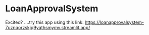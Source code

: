 # LoanApprovalSystem

Excited? ....try this app using this link: https://loanapprovalsystem-7uznqorzskjq9yqthsmymv.streamlit.app/
